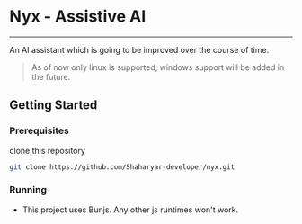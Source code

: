 # Nyx - Assistive AI
---
An AI assistant which is going to be improved over the course of time.
> As of now only linux is supported, windows support will be added in the future.
## Getting Started
### Prerequisites
clone this repository
```bash
git clone https://github.com/Shaharyar-developer/nyx.git
```
### Running
- This project uses Bunjs. Any other js runtimes won't work.